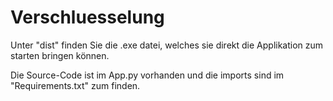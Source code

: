 # Verschluesselung

Unter "dist" finden Sie die .exe datei, welches sie direkt die Applikation zum starten bringen können.

Die Source-Code ist im App.py vorhanden und die imports sind im "Requirements.txt" zum finden.
